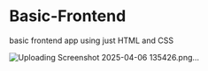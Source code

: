 # Basic-Frontend
basic frontend app using just HTML and CSS

![Uploading Screenshot 2025-04-06 135426.png…]()
